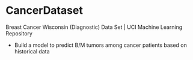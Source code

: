 # CancerDataset
 Breast Cancer Wisconsin (Diagnostic) Data Set | UCI Machine Learning Repository
 
 * Build a model to predict B/M tumors among cancer patients based on historical data
